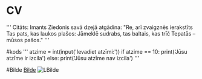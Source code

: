 # CV
'''
Citāts:
Imants Ziedonis savā dzejā atgādina:
"Re, arī zvaigznēs ierakstīts
Tas pats, kas laukos plašos:
Jāmeklē sudrabs, tas baltais, kas trīč
Tepatās – mūsos pašos."
'''

#kods
'''
atzime = int(input('Ievadiet atzīmi:'))
if atzime == 10:
    print('Jūsu atzīme ir izcila')
else:
    print('Jūsu atzīme nav izcila')
'''

#Bilde
[Bilde](https://unsplash.com/backgrounds/colors/gradient)
![LBilde](bilde.jbg)



